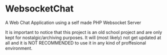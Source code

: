 # WebsocketChat
A Web Chat Application using a self made PHP Websocket Server


It is important to notice that this project is an old school project and are only kept for nostalgic/archiving purposes. 
It will (most likely) not get updated at all and it is NOT RECOMMENDED to use it in any kind of proffesional environment.

